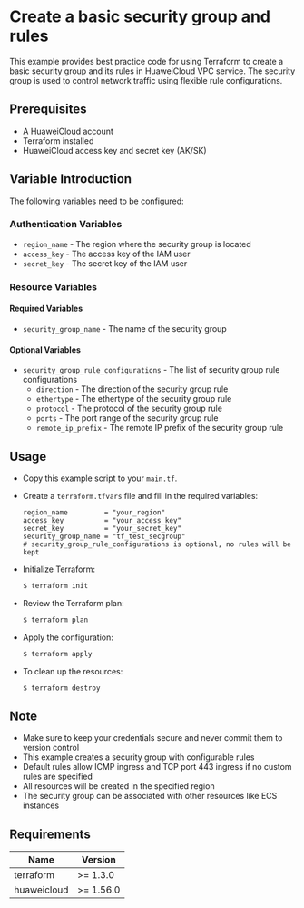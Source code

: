 # Create a basic security group and rules

This example provides best practice code for using Terraform to create a basic security group and its rules in
HuaweiCloud VPC service. The security group is used to control network traffic using flexible rule configurations.

## Prerequisites

* A HuaweiCloud account
* Terraform installed
* HuaweiCloud access key and secret key (AK/SK)

## Variable Introduction

The following variables need to be configured:

### Authentication Variables

* `region_name` - The region where the security group is located
* `access_key` - The access key of the IAM user
* `secret_key` - The secret key of the IAM user

### Resource Variables

#### Required Variables

* `security_group_name` - The name of the security group

#### Optional Variables

* `security_group_rule_configurations` - The list of security group rule configurations
  - `direction` - The direction of the security group rule
  - `ethertype` - The ethertype of the security group rule
  - `protocol` - The protocol of the security group rule
  - `ports` - The port range of the security group rule
  - `remote_ip_prefix` - The remote IP prefix of the security group rule

## Usage

* Copy this example script to your `main.tf`.

* Create a `terraform.tfvars` file and fill in the required variables:

  ```hcl
  region_name         = "your_region"
  access_key          = "your_access_key"
  secret_key          = "your_secret_key"
  security_group_name = "tf_test_secgroup"
  # security_group_rule_configurations is optional, no rules will be kept
  ```

* Initialize Terraform:

  ```bash
  $ terraform init
  ```

* Review the Terraform plan:

  ```bash
  $ terraform plan
  ```

* Apply the configuration:

  ```bash
  $ terraform apply
  ```

* To clean up the resources:

  ```bash
  $ terraform destroy
  ```

## Note

* Make sure to keep your credentials secure and never commit them to version control
* This example creates a security group with configurable rules
* Default rules allow ICMP ingress and TCP port 443 ingress if no custom rules are specified
* All resources will be created in the specified region
* The security group can be associated with other resources like ECS instances

## Requirements

| Name | Version |
| ---- | ---- |
| terraform | >= 1.3.0 |
| huaweicloud | >= 1.56.0 |
